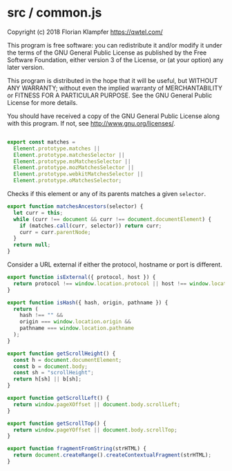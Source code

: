 # src / common.js
Copyright (c) 2018 Florian Klampfer <https://qwtel.com/>

This program is free software: you can redistribute it and/or modify
it under the terms of the GNU General Public License as published by
the Free Software Foundation, either version 3 of the License, or
(at your option) any later version.

This program is distributed in the hope that it will be useful,
but WITHOUT ANY WARRANTY; without even the implied warranty of
MERCHANTABILITY or FITNESS FOR A PARTICULAR PURPOSE.  See the
GNU General Public License for more details.

You should have received a copy of the GNU General Public License
along with this program.  If not, see <http://www.gnu.org/licenses/>.


```js

export const matches =
  Element.prototype.matches ||
  Element.prototype.matchesSelector ||
  Element.prototype.msMatchesSelector ||
  Element.prototype.mozMatchesSelector ||
  Element.prototype.webkitMatchesSelector ||
  Element.prototype.oMatchesSelector;
```

Checks if this element or any of its parents matches a given `selector`.


```js
export function matchesAncestors(selector) {
  let curr = this;
  while (curr !== document && curr !== document.documentElement) {
    if (matches.call(curr, selector)) return curr;
    curr = curr.parentNode;
  }
  return null;
}
```

Consider a URL external if either the protocol, hostname or port is different.


```js
export function isExternal({ protocol, host }) {
  return protocol !== window.location.protocol || host !== window.location.host;
}

export function isHash({ hash, origin, pathname }) {
  return (
    hash !== "" &&
    origin === window.location.origin &&
    pathname === window.location.pathname
  );
}

export function getScrollHeight() {
  const h = document.documentElement;
  const b = document.body;
  const sh = "scrollHeight";
  return h[sh] || b[sh];
}

export function getScrollLeft() {
  return window.pageXOffset || document.body.scrollLeft;
}

export function getScrollTop() {
  return window.pageYOffset || document.body.scrollTop;
}

export function fragmentFromString(strHTML) {
  return document.createRange().createContextualFragment(strHTML);
}
```


